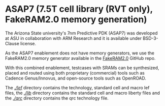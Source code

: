 # ASAP7 (7.5T cell library (RVT only), FakeRAM2.0 memory generation)

The Arizona State university's 7nm Predictive PDK (ASAP7) was developed at ASU in collaboration with ARM Research and it is available under BSD-3-Clause license.  

As the ASAP7 enablement does not have memory generators, we use the FakeRAM2.0 memory generator available in the [FakeRAM2.0](https://github.com/ABKGroup/FakeRAM2.0) GitHub repo.

With this combined enablement, testcases with SRAMs can be synthesized, placed and routed using both proprietary (commercial) tools such as Cadence Genus/Innovus, and open-source tools such as OpenROAD.

The [*./lef*](./lef) directory contains the technology, standard cell and macro lef files, the [*./lib*](./lib/) directory contains the standard cell and macro liberty files and the [*./qrc*](./qrc/) directory contains the qrc technology file.
